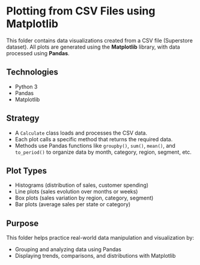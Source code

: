 # Plotting from CSV Files using Matplotlib

This folder contains data visualizations created from a CSV file 
(Superstore dataset). All plots are generated using the **Matplotlib** library, 
with data processed using **Pandas**.

## Technologies
- Python 3
- Pandas
- Matplotlib

## Strategy
- A `Calculate` class loads and processes the CSV data.
- Each plot calls a specific method that returns the required data.
- Methods use Pandas functions like `groupby()`, `sum()`, `mean()`, 
  and `to_period()` to organize data by month, category, region, segment, etc.

## Plot Types
- Histograms (distribution of sales, customer spending)
- Line plots (sales evolution over months or weeks)
- Box plots (sales variation by region, category, segment)
- Bar plots (average sales per state or category)

## Purpose
This folder helps practice real-world data manipulation and visualization by:
- Grouping and analyzing data using Pandas
- Displaying trends, comparisons, and distributions with Matplotlib
